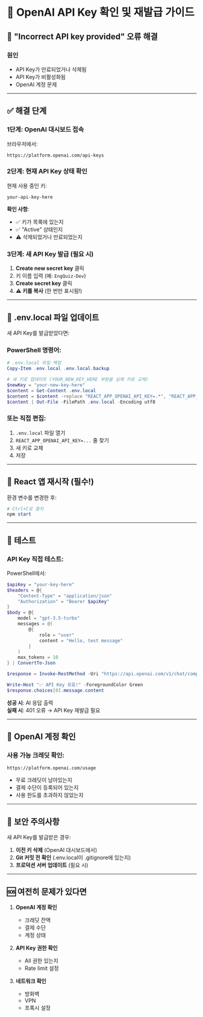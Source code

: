 # 🔑 OpenAI API Key 확인 및 재발급 가이드

## 🚨 "Incorrect API key provided" 오류 해결

### **원인**
- API Key가 만료되었거나 삭제됨
- API Key가 비활성화됨
- OpenAI 계정 문제

---

## ✅ **해결 단계**

### **1단계: OpenAI 대시보드 접속**

브라우저에서:
```
https://platform.openai.com/api-keys
```

### **2단계: 현재 API Key 상태 확인**

현재 사용 중인 키:
```
your-api-key-here
```

**확인 사항**:
- ✅ 키가 목록에 있는지
- ✅ "Active" 상태인지
- ⚠️ 삭제되었거나 만료되었는지

### **3단계: 새 API Key 발급** (필요 시)

1. **Create new secret key** 클릭
2. 키 이름 입력 (예: `EngQuiz-Dev`)
3. **Create secret key** 클릭
4. **⚠️ 키를 복사** (한 번만 표시됨!)

---

## 🔄 **.env.local 파일 업데이트**

새 API Key를 발급받았다면:

### **PowerShell 명령어**:

```powershell
# .env.local 파일 백업
Copy-Item .env.local .env.local.backup

# 새 키로 업데이트 (YOUR_NEW_KEY_HERE 부분을 실제 키로 교체)
$newKey = "your-new-key-here"
$content = Get-Content .env.local
$content = $content -replace "REACT_APP_OPENAI_API_KEY=.*", "REACT_APP_OPENAI_API_KEY=$newKey"
$content | Out-File -FilePath .env.local -Encoding utf8
```

### **또는 직접 편집**:

1. `.env.local` 파일 열기
2. `REACT_APP_OPENAI_API_KEY=...` 줄 찾기
3. 새 키로 교체
4. 저장

---

## 🚀 **React 앱 재시작** (필수!)

환경 변수를 변경한 후:

```powershell
# Ctrl+C로 중지
npm start
```

---

## 🧪 **테스트**

### **API Key 직접 테스트**:

PowerShell에서:

```powershell
$apiKey = "your-key-here"
$headers = @{
    "Content-Type" = "application/json"
    "Authorization" = "Bearer $apiKey"
}
$body = @{
    model = "gpt-3.5-turbo"
    messages = @(
        @{
            role = "user"
            content = "Hello, test message"
        }
    )
    max_tokens = 10
} | ConvertTo-Json

$response = Invoke-RestMethod -Uri "https://api.openai.com/v1/chat/completions" -Method Post -Headers $headers -Body $body

Write-Host "✅ API Key 유효!" -ForegroundColor Green
$response.choices[0].message.content
```

**성공 시**: AI 응답 출력  
**실패 시**: 401 오류 → API Key 재발급 필요

---

## 📝 **OpenAI 계정 확인**

### **사용 가능 크레딧 확인**:
```
https://platform.openai.com/usage
```

- 무료 크레딧이 남아있는지
- 결제 수단이 등록되어 있는지
- 사용 한도를 초과하지 않았는지

---

## 🔐 **보안 주의사항**

새 API Key를 발급받은 경우:

1. **이전 키 삭제** (OpenAI 대시보드에서)
2. **Git 커밋 전 확인** (.env.local이 .gitignore에 있는지)
3. **프로덕션 서버 업데이트** (필요 시)

---

## 🆘 **여전히 문제가 있다면**

1. **OpenAI 계정 확인**
   - 크레딧 잔액
   - 결제 수단
   - 계정 상태

2. **API Key 권한 확인**
   - All 권한 있는지
   - Rate limit 설정

3. **네트워크 확인**
   - 방화벽
   - VPN
   - 프록시 설정


